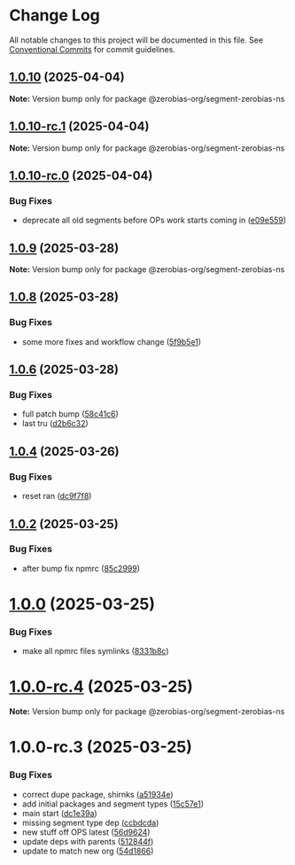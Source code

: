 # Change Log

All notable changes to this project will be documented in this file.
See [Conventional Commits](https://conventionalcommits.org) for commit guidelines.

## [1.0.10](https://github.com/zerobias-org/segment/compare/@zerobias-org/segment-zerobias-ns@1.0.10-rc.1...@zerobias-org/segment-zerobias-ns@1.0.10) (2025-04-04)

**Note:** Version bump only for package @zerobias-org/segment-zerobias-ns





## [1.0.10-rc.1](https://github.com/zerobias-org/segment/compare/@zerobias-org/segment-zerobias-ns@1.0.10-rc.0...@zerobias-org/segment-zerobias-ns@1.0.10-rc.1) (2025-04-04)

**Note:** Version bump only for package @zerobias-org/segment-zerobias-ns





## [1.0.10-rc.0](https://github.com/zerobias-org/segment/compare/@zerobias-org/segment-zerobias-ns@1.0.9...@zerobias-org/segment-zerobias-ns@1.0.10-rc.0) (2025-04-04)


### Bug Fixes

* deprecate all old segments before OPs work starts coming in ([e09e559](https://github.com/zerobias-org/segment/commit/e09e55913f3c74f60068c73d4c94618274b0d87c))





## [1.0.9](https://github.com/zerobias-org/segment/compare/@zerobias-org/segment-zerobias-ns@1.0.8...@zerobias-org/segment-zerobias-ns@1.0.9) (2025-03-28)

**Note:** Version bump only for package @zerobias-org/segment-zerobias-ns





## [1.0.8](https://github.com/zerobias-org/segment/compare/@zerobias-org/segment-zerobias-ns@1.0.6...@zerobias-org/segment-zerobias-ns@1.0.8) (2025-03-28)


### Bug Fixes

* some more fixes and workflow change ([5f9b5e1](https://github.com/zerobias-org/segment/commit/5f9b5e163104603ae2ecd9425b9e8d92926464c0))





## [1.0.6](https://github.com/zerobias-org/segment/compare/@zerobias-org/segment-zerobias-ns@1.0.4...@zerobias-org/segment-zerobias-ns@1.0.6) (2025-03-28)


### Bug Fixes

* full patch bump ([58c41c6](https://github.com/zerobias-org/segment/commit/58c41c653cfbb06a985282feb95b46c91a14b853))
* last tru ([d2b6c32](https://github.com/zerobias-org/segment/commit/d2b6c322848d3781b0b23ff1c16df2f4c5de53ed))





## [1.0.4](https://github.com/zerobias-org/segment/compare/@zerobias-org/segment-zerobias-ns@1.0.2...@zerobias-org/segment-zerobias-ns@1.0.4) (2025-03-26)


### Bug Fixes

* reset ran ([dc9f7f8](https://github.com/zerobias-org/segment/commit/dc9f7f8b88051a0b885df6807b341ee7065d4457))





## [1.0.2](https://github.com/zerobias-org/segment/compare/@zerobias-org/segment-zerobias-ns@1.0.1...@zerobias-org/segment-zerobias-ns@1.0.2) (2025-03-25)


### Bug Fixes

* after bump fix npmrc ([85c2999](https://github.com/zerobias-org/segment/commit/85c29995a2c74a3739d1da8b061b57fe76135b6e))





# [1.0.0](https://github.com/zerobias-org/segment/compare/@zerobias-org/segment-zerobias-ns@1.0.0-rc.4...@zerobias-org/segment-zerobias-ns@1.0.0) (2025-03-25)


### Bug Fixes

* make all npmrc files symlinks ([8331b8c](https://github.com/zerobias-org/segment/commit/8331b8c815fa1ddc808b849e2797c254c5a62039))





# [1.0.0-rc.4](https://github.com/zerobias-org/segment/compare/@zerobias-org/segment-zerobias-ns@1.0.0-rc.3...@zerobias-org/segment-zerobias-ns@1.0.0-rc.4) (2025-03-25)

**Note:** Version bump only for package @zerobias-org/segment-zerobias-ns





# 1.0.0-rc.3 (2025-03-25)


### Bug Fixes

*  correct dupe package, shirnks ([a51934e](https://github.com/zerobias-org/segment/commit/a51934eaf9c136bf9a64ba8b1994b2a09b84f7e7))
* add initial packages and segment types ([15c57e1](https://github.com/zerobias-org/segment/commit/15c57e1ec35e4f8e874690612ffc58ea74ac22c2))
* main start ([dc1e39a](https://github.com/zerobias-org/segment/commit/dc1e39abec6b94d5a7dfc01fd4ad2edbd062a316))
* missing segment type dep ([ccbdcda](https://github.com/zerobias-org/segment/commit/ccbdcda5a10c4e4e6d746d4b6f06c24e967410fd))
* new stuff off OPS latest ([56d9624](https://github.com/zerobias-org/segment/commit/56d962432ccca5405327dec620ca919a59b5154b))
* update deps with parents ([512844f](https://github.com/zerobias-org/segment/commit/512844fdc5a277dba774088c66cfc96abe64345d))
* update to match new org ([54d1866](https://github.com/zerobias-org/segment/commit/54d18668c5a566d6df4a8577c3d044561147d46e))
